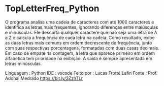 # TopLetterFreq_Python

O programa analisa uma cadeia de caracteres com até 1000 caracteres e identifica as letras mais frequentes, ignorando diferenças entre maiúsculas e minúsculas. Ele descarta qualquer caractere que não seja uma letra de A a Z e calcula a frequência de cada letra na cadeia. Como resultado, exibe as duas letras mais comuns em ordem decrescente de frequência, junto com suas respectivas porcentagens, formatadas com duas casas decimais. Em caso de empate na contagem, a letra que aparece primeiro em ordem alfabética tem prioridade na exibição. A saída é sempre apresentada em letras minúsculas.

Linguagem : Python
IDE : vscode
Feito por : Lucas Frotté Lafin
Fonte : Prof. Adonai Medrado https://bit.ly/3ZzhTLr
